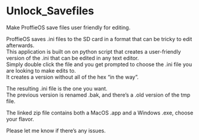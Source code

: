 # Unlock_Savefiles
Make ProffieOS save files user friendly for editing.

ProffieOS saves .ini files to the SD card in a format that can be tricky to edit afterwards.  
This application is built on on python script that creates a user-friendly version of the .ini that can be edited in any text editor.  
Simply double click the file and you get prompted to choose the .ini file you are looking to make edits to.  
It creates a version without all of the hex “in the way”.  

The resulting .ini file is the one you want.  
The previous version is renamed .bak, and there’s a .old version of the tmp file.  

The linked zip file contains both a MacOS .app and a Windows .exe, choose your flavor.  

Please let me know if there’s any issues.  
